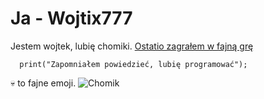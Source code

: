 # Ja - Wojtix777
Jestem wojtek, lubię chomiki.
[Ostatio zagrałem w fajną grę](https://www.termsandconditions.game/)
```
  print("Zapomniałem powiedzieć, lubię programować");
```
💀 to fajne emoji.
![Chomik](https://pets-style.pl/wp-content/uploads/2023/05/box-hamster-dzun-1.jpg)
